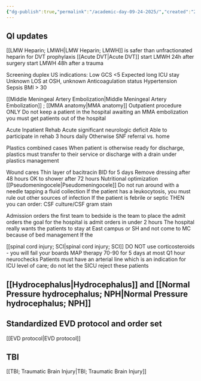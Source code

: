 ```yaml
---
{"dg-publish":true,"permalink":"/academic-day-09-24-2025/","created":"2025-09-24T09:22:11.918-07:00","updated":"2025-09-24T11:24:39.248-07:00"}
---
```


## QI updates

[[LMW Heparin; LMWH\|LMW Heparin; LMWH]] is safer than unfractionated heparin for DVT prophylaxis
[[Acute DVT\|Acute DVT]]
	start LMWH 24h after surgery 
	start LMWH 48h after a trauma

Screening duplex US
	indications: 
		Low GCS <5
		Expected long ICU stay
		Unknown LOS at OSH, unknown Anticoagulation status
		Hypertension
		Sepsis
		BMI > 30

[[Middle Meningeal Artery Embolization\|Middle Meningeal Artery Embolization]] ; [[MMA anatomy\|MMA anatomy]]
	Outpatient procedure ONLY
	Do not keep a patient in the hospital awaiting an MMA embolization
	you must get patients out of the hospital

Acute Inpatient Rehab
	Acute significant neurologic deficit
	Able to participate in rehab 3 hours daily
	Otherwise SNF referral vs. home

Plastics combined cases
	When patient is otherwise ready for discharge, plastics must transfer to their service or discharge with a drain under plastics management

Wound cares
	Thin layer of bacitracin BID for 5 days
	Remove dressing after 48 hours
	OK to shower after 72 hours
	Nutritional optimization
[[Pseudomeningocele\|Pseudomeningocele]]
	Do not run around with a needle tapping a fluid collection
	If the patient has a leukocytosis, you must rule out other sources of infection
	If the patient is febrile or septic THEN you can order:
		CSF culture/CSF gram stain

Admission orders
	the first team to bedside is the team to place the admit orders
	the goal for the hospital is admit orders in under 2 hours
	The hospital really wants the patients to stay at East campus or SH and not come to MC because of bed management
	If the 

[[spinal cord injury; SCI\|spinal cord injury; SCI]]
	DO NOT use corticosteroids - you will fail your boards
	MAP therapy 70-90 for 5 days at most
	Q1 hour neurochecks
	Patients must have an arterial line which is an indication for ICU level of care; do not let the SICU reject these patients

## [[Hydrocephalus\|Hydrocephalus]] and [[Normal Pressure hydrocephalus; NPH\|Normal Pressure hydrocephalus; NPH]]

## Standardized EVD protocol and order set
[[EVD protocol\|EVD protocol]]


## TBI 
[[TBI; Traumatic Brain Injury\|TBI; Traumatic Brain Injury]]

